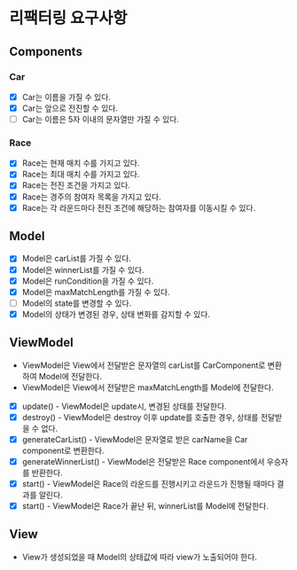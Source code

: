 # 리팩터링 요구사항

## Components

### Car

- [X] Car는 이름을 가질 수 있다.
- [X] Car는 앞으로 전진할 수 있다.
- [ ] Car는 이름은 5자 이내의 문자열만 가질 수 있다.

### Race

- [X] Race는 현재 매치 수를 가지고 있다.
- [X] Race는 최대 매치 수를 가지고 있다.
- [X] Race는 전진 조건을 가지고 있다.
- [X] Race는 경주의 참여자 목록을 가지고 있다.
- [X] Race는 각 라운드마다 전진 조건에 해당하는 참여자를 이동시킬 수 있다.

## Model

- [X] Model은 carList를 가질 수 있다.
- [X] Model은 winnerList를 가질 수 있다.
- [X] Model은 runCondition을 가질 수 있다.
- [X] Model은 maxMatchLength를 가질 수 있다.
- [ ] Model의 state를 변경할 수 있다.
- [X] Model의 상태가 변경된 경우, 상태 변화를 감지할 수 있다.

## ViewModel

- ViewModel은 View에서 전달받은 문자열의 carList를 CarComponent로 변환하여 Model에 전달한다.
- ViewModel은 View에서 전달받은 maxMatchLength를 Model에 전달한다.
- [X] update() - ViewModel은 update시, 변경된 상태를 전달한다.
- [X] destroy() - ViewModel은 destroy 이후 update를 호출한 경우, 상태를 전달받을 수 없다.
- [X] generateCarList() - ViewModel은 문자열로 받은 carName을 Car component로 변환한다.
- [X] generateWinnerList() - ViewModel은 전달받은 Race component에서 우승자를 반환한다.
- [X] start() - ViewModel은 Race의 라운드를 진행시키고 라운드가 진행될 때마다 결과를 알린다.
- [X] start() - ViewModel은 Race가 끝난 뒤, winnerList를 Model에 전달한다.

## View

- View가 생성되었을 때 Model의 상태값에 따라 view가 노출되어야 한다.